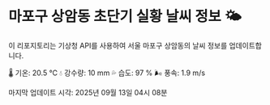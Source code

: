 
# 마포구 상암동 초단기 실황 날씨 정보 🌤️

이 리포지토리는 기상청 API를 사용하여 서울 마포구 상암동의 날씨 정보를 업데이트합니다. 

🌡️ 기온: 20.5 ℃
💧 강수량: 10 mm
💦 습도: 97 %
🌬️ 풍속: 1.9 m/s

마지막 업데이트 시각: 2025년 09월 13일 04시 08분    
